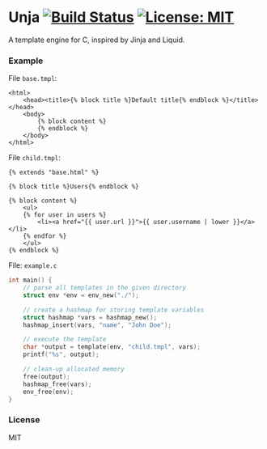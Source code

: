 Unja  [![Build Status](https://img.shields.io/travis/dannyvankooten/unja/master)](https://travis-ci.org/dannyvankooten/unja)
 [![License: MIT](https://img.shields.io/github/license/dannyvankooten/unja)](https://github.com/dannyvankooten/unja/blob/master/LICENSE)
==========

A template engine for C, inspired by Jinja and Liquid. 

### Example

File `base.tmpl`:
```html+jinja
<html>
	<head><title>{% block title %}Default title{% endblock %}</title></head>
	<body>
		{% block content %}
		{% endblock %}
	</body>
</html>
```

File `child.tmpl`:
```html+jinja
{% extends "base.html" %}

{% block title %}Users{% endblock %}

{% block content %}
	<ul>
	{% for user in users %}
		<li><a href="{{ user.url }}">{{ user.username | lower }}</a></li>
	{% endfor %}
	</ul>
{% endblock %}
```

File: `example.c`
```c
int main() {
	// parse all templates in the given directory
	struct env *env = env_new("./");

	// create a hashmap for storing template variables
	struct hashmap *vars = hashmap_new();
	hashmap_insert(vars, "name", "John Doe");

	// execute the template
	char *output = template(env, "child.tmpl", vars);
	printf("%s", output);

	// clean-up allocated memory
	free(output);
	hashmap_free(vars);
	env_free(env);
}
```

### License

MIT